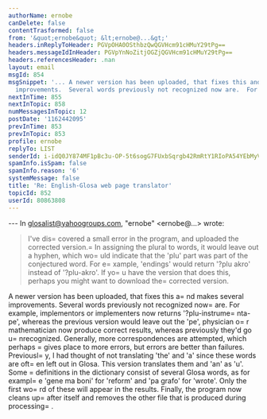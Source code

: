 ```yaml
---
authorName: ernobe
canDelete: false
contentTrasformed: false
from: '&quot;ernobe&quot; &lt;ernobe@...&gt;'
headers.inReplyToHeader: PGVpOHA0OSthbzQwQGVHcm91cHMuY29tPg==
headers.messageIdInHeader: PGVpYnNoZitjOGZjQGVHcm91cHMuY29tPg==
headers.referencesHeader: .nan
layout: email
msgId: 854
msgSnippet: '... A newer version has been uploaded, that fixes this and makes several
  improvements.  Several words previously not recognized now are.  For example,'
nextInTime: 855
nextInTopic: 858
numMessagesInTopic: 12
postDate: '1162442095'
prevInTime: 853
prevInTopic: 853
profile: ernobe
replyTo: LIST
senderId: i-idQ0JY874MF1pBc3u-OP-5t6sogG7FUxbSqrgb42RmRtY1RIoPA54YEbMyV7SwzUJqFoq5hY5pNd1xqLShCXG2
spamInfo.isSpam: false
spamInfo.reason: '6'
systemMessage: false
title: 'Re: English-Glosa web page translator'
topicId: 852
userId: 80863808
---
```


--- In glosalist@yahoogroups.com, "ernobe" <ernobe@...> wrote:
>
> I've dis=
covered a small error in the program, and uploaded the
> corrected version.=
  In assigning the plural to words, it would leave
> out a hyphen, which wo=
uld indicate that the 'plu' part was part of the
> conjectured word.  For e=
xample, 'endings' would return '?plu akro'
> instead of '?plu-akro'.  If yo=
u have the version that does this,
> perhaps you might want to download the=
 corrected version.
>

A newer version has been uploaded, that fixes this a=
nd makes several
improvements.  Several words previously not recognized now=
 are.  For
example, implementors or implementers now returns
'?plu-instrume=
nta-pe', whereas the previous version would leave out
the 'pe', physician o=
r mathematician now produce correct results,
whereas previously they'd go u=
nrecognized.  Generally, more
correspondences are attempted, which perhaps =
gives place to more
errors, but errors are better than failures.  Previousl=
y, I had
thought of not translating 'the' and 'a' since these words are oft=
en
left out in Glosa.  This version translates them and 'an' as 'u'. 
Some =
definitions in the dictionary consist of several Glosa words, as
for exampl=
e 'gene ma boni' for 'reform' and 'pa grafo' for 'wrote'.
Only the first wo=
rd of these will appear in the results.  Finally, the
program now cleans up=
 after itself and removes the other file that is
produced during processing=
. 



